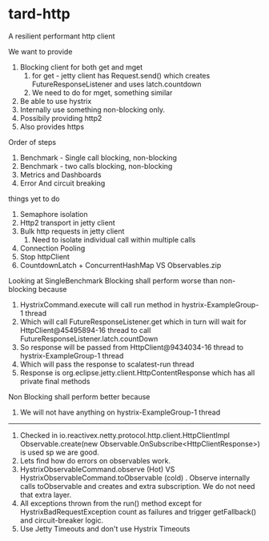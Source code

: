 # tard-http
A resilient performant http client

We want to provide 

1. Blocking client for both get and mget
    1. for get - jetty client has Request.send() which creates FutureResponseListener and uses latch.countdown
    2. We need to do for mget, something similar
2. Be able to use hystrix
3. Internally use something non-blocking only.
4. Possibily providing http2
5. Also provides https


Order of steps
1. Benchmark - Single call blocking, non-blocking
2. Benchmark - two calls blocking, non-blocking
3. Metrics and Dashboards
4. Error And circuit breaking



things yet to do
1. Semaphore isolation
2. Http2 transport in jetty client
3. Bulk http requests in jetty client
    1. Need to isolate individual call within multiple calls
4. Connection Pooling
5. Stop httpClient
6. CountdownLatch + ConcurrentHashMap VS Observables.zip


Looking at SingleBenchmark
Blocking shall perform worse than non-blocking because
1. HystrixCommand.execute will call run method in hystrix-ExampleGroup-1 thread
2. Which will call FutureResponseListener.get which in turn will wait for HttpClient@45495894-16 thread to call FutureResponseListener.latch.countDown
3. So response will be passed from HttpClient@9434034-16 thread to hystrix-ExampleGroup-1 thread
4. Which will pass the response to scalatest-run thread
5. Response is org.eclipse.jetty.client.HttpContentResponse which has all private final methods


Non Blocking shall perform better because 
1. We will not have anything on hystrix-ExampleGroup-1 thread

--------------

1. Checked in io.reactivex.netty.protocol.http.client.HttpClientImpl Observable.create(new Observable.OnSubscribe<HttpClientResponse<O>>) is used sp we are good.
2. Lets find how do errors on observables work.
3. HystrixObservableCommand.observe (Hot) VS HystrixObservableCommand.toObservable (cold) . Observe internally calls toObservable and creates and extra subscription. We do not need that extra layer.
4. All exceptions thrown from the run() method except for HystrixBadRequestException count as failures and trigger getFallback() and circuit-breaker logic.
5. Use Jetty Timeouts and don't use Hystrix Timeouts
